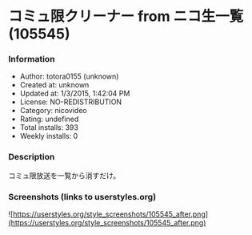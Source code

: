 # コミュ限クリーナー from ニコ生一覧 (105545)

### Information
- Author: totora0155 (unknown)
- Created at: unknown
- Updated at: 1/3/2015, 1:42:04 PM
- License: NO-REDISTRIBUTION
- Category: nicovideo
- Rating: undefined
- Total installs: 393
- Weekly installs: 0


### Description
コミュ限放送を一覧から消すだけ。


### Screenshots (links to userstyles.org)
![https://userstyles.org/style_screenshots/105545_after.png](https://userstyles.org/style_screenshots/105545_after.png)


